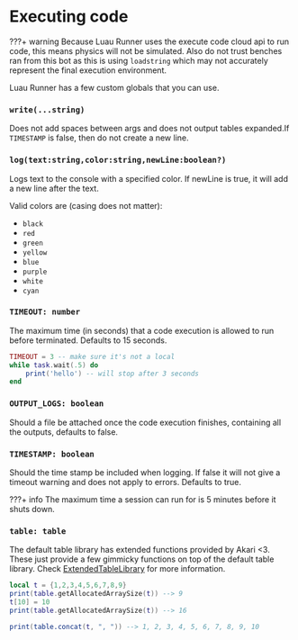 # Executing code

???+ warning
    Because Luau Runner uses the execute code cloud api to run code, this means physics will not be simulated. Also do not trust benches ran from this bot as this is using `loadstring` which may not accurately represent the final execution environment.

Luau Runner has a few custom globals that you can use.

### `write(...string)`
Does not add spaces between args and does not output tables expanded.If `TIMESTAMP` is false, then do not create a new line.

### `log(text:string,color:string,newLine:boolean?)`
Logs text to the console with a specified color. If newLine is true, it will add a new line after the text.

Valid colors are (casing does not matter):

- `black`
- `red`
- `green`
- `yellow`
- `blue`
- `purple`
- `white`
- `cyan`

### `TIMEOUT: number`
The maximum time (in seconds) that a code execution is allowed to run before terminated. Defaults to 15 seconds. 

```lua
TIMEOUT = 3 -- make sure it's not a local
while task.wait(.5) do
    print('hello') -- will stop after 3 seconds
end 
```


### `OUTPUT_LOGS: boolean`
Should a file be attached once the code execution finishes, containing all the outputs, defaults to false.

### `TIMESTAMP: boolean`
Should the time stamp be included when logging. If false it will not give a timeout warning and does not apply to errors. Defaults to true. 


???+ info
    The maximum time a session can run for is 5 minutes before it shuts down.

### `table: table`

The default table library has extended functions provided by Akari <3. 
These just provide a few gimmicky functions on top of the default table library.
Check [ExtendedTableLibrary](./ExtendedTableLibrary.md) for more information.

```lua
local t = {1,2,3,4,5,6,7,8,9}
print(table.getAllocatedArraySize(t)) --> 9
t[10] = 10
print(table.getAllocatedArraySize(t)) --> 16

print(table.concat(t, ", ")) --> 1, 2, 3, 4, 5, 6, 7, 8, 9, 10 
```
